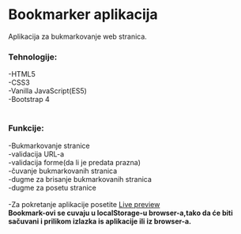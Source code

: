 # Bookmarker aplikacija
Aplikacija za bukmarkovanje web stranica.
### Tehnologije: <br>
-HTML5 <br>
-CSS3 <br>
-Vanilla JavaScript(ES5) <br>
-Bootstrap 4 <br>
 <br>
### Funkcije: <br>
-Bukmarkovanje stranice <br>
-validacija URL-a <br>
-validacija forme(da li je predata prazna) <br>
-čuvanje bukmarkovanih stranica <br>
-dugme za brisanje bukmarkovanih stranica <br>
-dugme za posetu stranice <br>
<br>
-Za pokretanje aplikacije posetite [Live preview](https://codepen.io/nemanja97/full/vjpKVd/)<br>
**Bookmark-ovi se cuvaju u localStorage-u browser-a,tako da će biti sačuvani i prilikom izlazka is aplikacije ili iz browser-a.**
<br><br>

